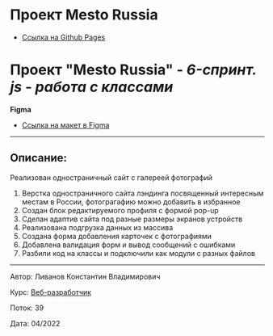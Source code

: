 # Проект Mesto Russia
* [Ссылка на Github Pages](https://livanovkv.github.io/mesto/)
# Проект "Mesto Russia" - *6-спринт. js - работа с классами*

**Figma**

* [Ссылка на макет в Figma](https://www.figma.com/file/kRVLKwYG3d1HGLvh7JFWRT/JavaScript.-Sprint-6?node-id=0%3A1)
------------------------------------------------
## Описание:

Реализован одностраничный сайт c галереей фотографий

1. Верстка одностраничного сайта лэндинга посвященный интересным местам в России, фотограгафию можно добавить в избранное
2. Создан блок редактируемого профиля с формой pop-up 
3. Сделан адаптив сайта под разные размеры экранов устройств
4. Реализована подгрузка данных из массива
5. Создана форма добавления карточек с фотографиями 
6. Добавлена валидация форм и вывод сообщений с ошибками
7. Разбили код на классы и подключили как модули с разных файлов
------------------------------------------------
Автор: Ливанов Константин Владимирович

Курс: [Веб-разработчик](https://practicum.yandex.ru/)

Поток: 39

Дата: 04/2022
